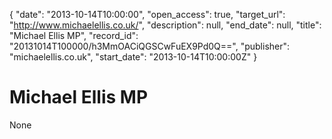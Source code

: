 {
  "date": "2013-10-14T10:00:00", 
  "open_access": true, 
  "target_url": "http://www.michaelellis.co.uk/", 
  "description": null, 
  "end_date": null, 
  "title": "Michael Ellis MP", 
  "record_id": "20131014T100000/h3MmOACiQGSCwFuEX9Pd0Q==", 
  "publisher": "michaelellis.co.uk", 
  "start_date": "2013-10-14T10:00:00Z"
}

# Michael Ellis MP

None